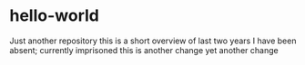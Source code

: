 # hello-world
Just another repository
this is a short overview of last two years I have been absent; currently imprisoned
this is another change
yet another change
